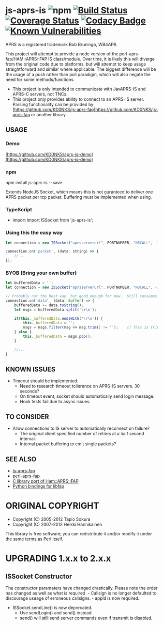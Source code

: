 # js-aprs-is ![npm](https://img.shields.io/npm/v/js-aprs-is) [![Build Status](https://github.com/KD0NKS/js-aprs-is/actions/workflows/build-and-test.yml/badge.svg?branch=master)](https://github.com/KD0NKS/js-aprs-is/actions/workflows/build-and-test.yml) [![Coverage Status](https://coveralls.io/repos/github/KD0NKS/js-aprs-is/badge.svg?branch=master)](https://coveralls.io/github/KD0NKS/js-aprs-is?branch=master)  [![Codacy Badge](https://api.codacy.com/project/badge/Grade/afd6ae751d31433c8314c940f79afd01)](https://www.codacy.com/app/KD0NKS/js-aprs-is?utm_source=github.com&amp;utm_medium=referral&amp;utm_content=KD0NKS/js-aprs-is&amp;utm_campaign=Badge_Grade) [![Known Vulnerabilities](https://snyk.io/test/github/KD0NKS/js-aprs-is/badge.svg)](https://snyk.io/test/github/KD0NKS/js-aprs-is)
APRS is a registered trademark Bob Bruninga, WB4APR.

This project will attempt to provide a node version of the perl-aprs-fap/HAM::APRS::FAP IS class/module.  Over time, it is likely this will diverge from the original code due to platforms, but will attempt to keep usage straightforward and similar where applicable.  The biggest difference will be the usage of a push rather than pull paradigm, which will also negate the need for some methods/functions.

* This project is only intended to communicate with JavAPRS-IS and APRS-C servers, not TNCs.
* This project only provides ability to connect to an APRS-IS server.  Parsing functionality can be provided by [https://github.com/KD0NKS/js-aprs-fap]https://github.com/KD0NKS/js-aprs-fap or another library.

## USAGE
### Demo
[https://github.com/KD0NKS/aprs-is-demo](https://github.com/KD0NKS/aprs-is-demo)

### npm
npm install js-aprs-is --save

Extends NodeJS Socket, which means this is not guranteed to deliver one APRS packet per tcp packet.  Buffering must be implemented when using.

### TypeScript
* import
import ISSocket from 'js-aprs-is';

### Using this the easy way
``` javascript
let connection = new ISSocket("aprsserverurl", PORTNUMBER, "N0CALL", -1, FILTER);

connection.on('packet', (data: string) => {
    // ...
});
```

### BYOB (Bring your own buffer)

``` javascript
let bufferedData = '';
let connection = new ISSocket("aprsserverurl", PORTNUMBER, "N0CALL", -1, FILTER);

// Probably not the best way, but good enough for now.  Still consumes world feed on low end computer.
connection.on('data', (data: Buffer) => {
    bufferedData += data.toString();
    let msgs = bufferedData.split('\r\n');

    if(this._bufferedData.endsWith('\r\n')) {
        this._bufferedData = '';
        msgs = msgs.filter(msg => msg.trim() != '');    // This is trimming out any empty messages
    } else {
        this._bufferedData = msgs.pop();
    }

    //...
}
```

## KNOWN ISSUES
* Timeout should be implemented.
  * Need to research timeout tollerance on APRS-IS servers.  30 seconds?
  * On timeout event, socket should automatically send login message.
  * Hook tests fail due to async issues.

## TO CONSIDER
* Allow connections to IS server to automatically reconnect on failure?
  * The original client specified number of retries at a half second interval.
  * Internal packet buffering to emit single packets?

## SEE ALSO

* [js-aprs-fap](https://github.com/KD0NKS/js-aprs-fap)
* [perl-aprs-fap](https://github.com/hessu/perl-aprs-fap)
* [C library port of Ham::APRS::FAP](http://pakettiradio.net/libfap/)
* [Python bindings for libfap](http://github.com/kd7lxl/python-libfap)

# ORIGINAL COPYRIGHT
* Copyright (C) 2005-2012 Tapio Sokura
* Copyright (C) 2007-2012 Heikki Hannikainen

This library is free software; you can redistribute it and/or modify
it under the same terms as Perl itself.

# UPGRADING 1.x.x to 2.x.x
## ISSocket Constructor
The constructor paramaters have changed drastically.  Please note the order has changed as well as what is required.
    - Callsign is no longer defaulted to discourage useage of erroneous callsigns.
    - appId is now required.
- ISSocket.sendLine() is now deprecated.
  - Use sendLogin() and send() instead.
  - send() will still send server commands even if transmit is disabled.